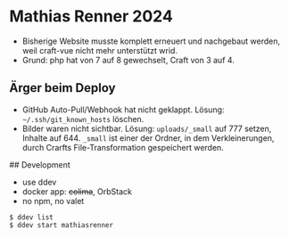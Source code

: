 # Mathias Renner 2024

- Bisherige Website musste komplett erneuert und nachgebaut werden, weil craft-vue nicht mehr unterstützt wrid.
- Grund: php hat von 7 auf 8 gewechselt, Craft von 3 auf 4.

## Ärger beim Deploy

- GitHub Auto-Pull/Webhook hat nicht geklappt. Lösung: `~/.ssh/git_known_hosts` löschen.
- Bilder waren nicht sichtbar. Lösung: `uploads/_small` auf 777 setzen, Inhalte auf 644. `_small` ist einer der Ordner, in dem Verkleinerungen, durch Crarfts File-Transformation gespeichert werden.

## Development

- use ddev
- docker app: ~~colima~~, OrbStack
- no npm, no valet

```
$ ddev list
$ ddev start mathiasrenner
```
